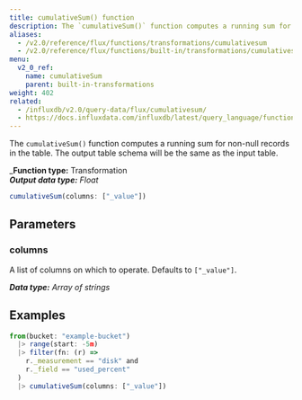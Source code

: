 ```yaml
---
title: cumulativeSum() function
description: The `cumulativeSum()` function computes a running sum for non-null records in the table.
aliases:
  - /v2.0/reference/flux/functions/transformations/cumulativesum
  - /v2.0/reference/flux/functions/built-in/transformations/cumulativesum/
menu:
  v2_0_ref:
    name: cumulativeSum
    parent: built-in-transformations
weight: 402
related:
  - /influxdb/v2.0/query-data/flux/cumulativesum/
  - https://docs.influxdata.com/influxdb/latest/query_language/functions/#cumulative-sum, InfluxQL – CUMULATIVE_SUM()
---
```


The `cumulativeSum()` function computes a running sum for non-null records in the table.
The output table schema will be the same as the input table.

_**Function type:** Transformation  
_**Output data type:** Float_

```js
cumulativeSum(columns: ["_value"])
```

## Parameters

### columns
A list of columns on which to operate.
Defaults to `["_value"]`.

_**Data type:** Array of strings_

## Examples
```js
from(bucket: "example-bucket")
  |> range(start: -5m)
  |> filter(fn: (r) =>
    r._measurement == "disk" and
    r._field == "used_percent"
  )
  |> cumulativeSum(columns: ["_value"])
```
